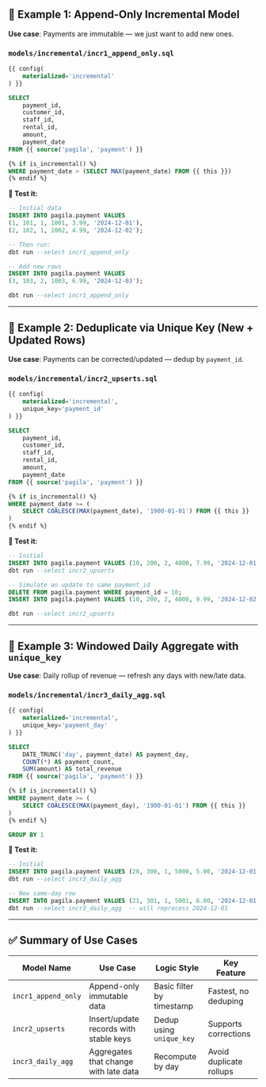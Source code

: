 

## 🔁 **Example 1: Append-Only Incremental Model**

**Use case**: Payments are immutable — we just want to add new ones.

### `models/incremental/incr1_append_only.sql`

```sql
{{ config(
    materialized='incremental'
) }}

SELECT
    payment_id,
    customer_id,
    staff_id,
    rental_id,
    amount,
    payment_date
FROM {{ source('pagila', 'payment') }}

{% if is_incremental() %}
WHERE payment_date > (SELECT MAX(payment_date) FROM {{ this }})
{% endif %}
```

**🧪 Test it:**

```sql
-- Initial data
INSERT INTO pagila.payment VALUES 
(1, 101, 1, 1001, 3.99, '2024-12-01'),
(2, 102, 1, 1002, 4.99, '2024-12-02');

-- Then run:
dbt run --select incr1_append_only

-- Add new rows
INSERT INTO pagila.payment VALUES 
(3, 103, 2, 1003, 6.99, '2024-12-03');

dbt run --select incr1_append_only
```

---

## 🔁 **Example 2: Deduplicate via Unique Key (New + Updated Rows)**

**Use case**: Payments can be corrected/updated — dedup by `payment_id`.

### `models/incremental/incr2_upserts.sql`

```sql
{{ config(
    materialized='incremental',
    unique_key='payment_id'
) }}

SELECT
    payment_id,
    customer_id,
    staff_id,
    rental_id,
    amount,
    payment_date
FROM {{ source('pagila', 'payment') }}

{% if is_incremental() %}
WHERE payment_date >= (
    SELECT COALESCE(MAX(payment_date), '1900-01-01') FROM {{ this }}
)
{% endif %}
```

**🧪 Test it:**

```sql
-- Initial
INSERT INTO pagila.payment VALUES (10, 200, 2, 4000, 7.99, '2024-12-01');
dbt run --select incr2_upserts

-- Simulate an update to same payment_id
DELETE FROM pagila.payment WHERE payment_id = 10;
INSERT INTO pagila.payment VALUES (10, 200, 2, 4000, 9.99, '2024-12-02');

dbt run --select incr2_upserts
```

---

## 🔁 **Example 3: Windowed Daily Aggregate with `unique_key`**

**Use case**: Daily rollup of revenue — refresh any days with new/late data.

### `models/incremental/incr3_daily_agg.sql`

```sql
{{ config(
    materialized='incremental',
    unique_key='payment_day'
) }}

SELECT
    DATE_TRUNC('day', payment_date) AS payment_day,
    COUNT(*) AS payment_count,
    SUM(amount) AS total_revenue
FROM {{ source('pagila', 'payment') }}

{% if is_incremental() %}
WHERE payment_date >= (
    SELECT COALESCE(MAX(payment_day), '1900-01-01') FROM {{ this }}
)
{% endif %}

GROUP BY 1
```

**🧪 Test it:**

```sql
-- Initial
INSERT INTO pagila.payment VALUES (20, 300, 1, 5000, 5.00, '2024-12-01');
dbt run --select incr3_daily_agg

-- New same-day row
INSERT INTO pagila.payment VALUES (21, 301, 1, 5001, 6.00, '2024-12-01');
dbt run --select incr3_daily_agg  -- will reprocess 2024-12-01
```

---

## ✅ Summary of Use Cases

| Model Name          | Use Case                               | Logic Style               | Key Feature             |
| ------------------- | -------------------------------------- | ------------------------- | ----------------------- |
| `incr1_append_only` | Append-only immutable data             | Basic filter by timestamp | Fastest, no deduping    |
| `incr2_upserts`     | Insert/update records with stable keys | Dedup using `unique_key`  | Supports corrections    |
| `incr3_daily_agg`   | Aggregates that change with late data  | Recompute by day          | Avoid duplicate rollups |

